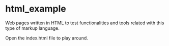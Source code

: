 # html_example
Web pages written in HTML to test functionalities and tools related with this type of markup language.

Open the index.html file to play around.
